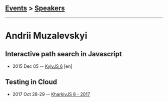## [Events](../README.md) > [Speakers](../speakers.md)
---

# Andrii Muzalevskyi

## Interactive path search in Javascript
- 2015 Dec 05 -- [KyivJS 6](https://www.youtube.com/watch?v=cbN09nPT9hQ) [en]   
## Testing in Cloud
- 2017 Oct 28-29 -- [KharkivJS 8 - 2017](https://www.youtube.com/watch?v=IlEKMx0IS5c)    
